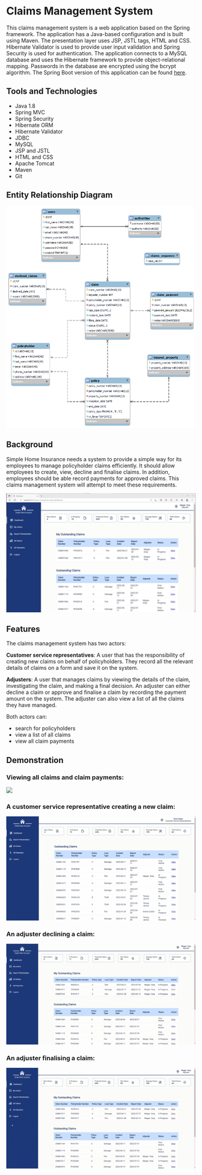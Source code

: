 # Claims Management System

This claims management system is a web application based on the Spring framework. The application has a Java-based configuration and is built using Maven. The presentation layer uses JSP, JSTL tags, HTML and CSS. Hibernate Validator is used to provide user input validation and Spring Security is used for authentication. The application connects to a MySQL database and uses the Hibernate framework to provide object-relational mapping. Passwords in the database are encrypted using the bcrypt algorithm. The Spring Boot version of this application can be found [here](https://github.com/moseskabwe/Spring-Boot-Claims-Management-System).

## Tools and Technologies
* Java 1.8
* Spring MVC
* Spring Security
* Hibernate ORM
* Hibernate Validator
* JDBC
* MySQL
* JSP and JSTL
* HTML and CSS
* Apache Tomcat
* Maven
* Git

## Entity Relationship Diagram

<p align="center">
  <img src="images/ERD6.png" width=600>
</p>

## Background

Simple Home Insurance needs a system to provide a simple way for its employees to manage policyholder claims efficiently. It should allow employees to create, view, decline and finalise claims. In addition, employees should be able record payments for approved claims. This claims management system will attempt to meet these requirements.

![](images/dashboard-adj.jpg)

## Features

The claims management system has two actors: 

**Customer service representatives**: A user that has the responsibility of creating new claims on behalf of policyholders. They record all the relevant details of claims on a form and save it on the system. 

**Adjusters**: A user that manages claims by viewing the details of the claim, investigating the claim, and making a final decision. An adjuster can either decline a claim or approve and finalise a claim by recording the payment amount on the system. The adjuster can also view a list of all the claims they have managed.

Both actors can:
* search for policyholders
* view a list of all claims
* view all claim payments

## Demonstration

### Viewing all claims and claim payments:

![](images/view-all.gif)

### A customer service representative creating a new claim:

![](images/create-claim.gif)

### An adjuster declining a claim:

![](images/decline-claim.gif)

### An adjuster finalising a claim:

![](images/finalise-claim.gif)
